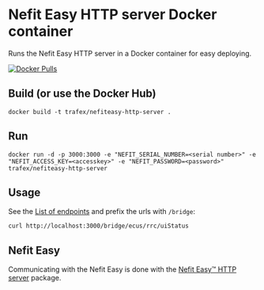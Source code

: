 Nefit Easy HTTP server Docker container
=======================================

Runs the Nefit Easy HTTP server in a Docker container for easy deploying.


[![Docker Pulls](https://img.shields.io/docker/pulls/trafex/nefiteasy-http-server.svg)](https://hub.docker.com/r/trafex/nefiteasy-http-server/)


Build (or use the Docker Hub)
-----------------------------

    docker build -t trafex/nefiteasy-http-server .

Run
---

    docker run -d -p 3000:3000 -e "NEFIT_SERIAL_NUMBER=<serial number>" -e "NEFIT_ACCESS_KEY=<accesskey>" -e "NEFIT_PASSWORD=<password>" trafex/nefiteasy-http-server

Usage
-----
See the [List of endpoints](https://github.com/robertklep/nefit-easy-core/wiki/List-of-endpoints) and prefix the urls with `/bridge`:

    curl http://localhost:3000/bridge/ecus/rrc/uiStatus

Nefit Easy
----------
Communicating with the Nefit Easy is done with the [Nefit Easy™ HTTP server](https://github.com/robertklep/nefit-easy-http-server) package.
